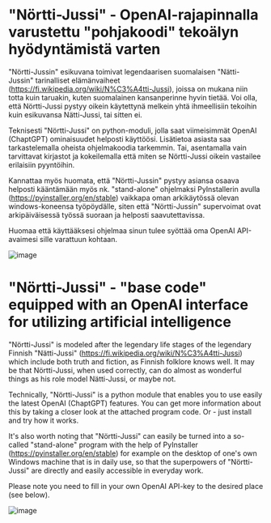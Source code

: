 # "Nörtti-Jussi" - OpenAI-rajapinnalla varustettu "pohjakoodi" tekoälyn hyödyntämistä varten

"Nörtti-Jussin" esikuvana toimivat legendaarisen suomalaisen "Nätti-Jussin" tarinalliset elämänvaiheet (https://fi.wikipedia.org/wiki/N%C3%A4tti-Jussi), joissa on mukana niin totta kuin taruakin, kuten suomalainen kansanperinne hyvin tietää. Voi olla, että Nörtti-Jussi pystyy oikein käytettynä melkein yhtä ihmeellisiin tekoihin kuin esikuvansa Nätti-Jussi, tai sitten ei. 

Teknisesti "Nörtti-Jussi" on python-moduli, jolla saat viimeisimmät OpenAI (ChaptGPT) ominaisuudet helposti käyttöösi. Lisätietoa asiasta saa tarkastelemalla oheista ohjelmakoodia tarkemmin. Tai, asentamalla vain tarvittavat kirjastot ja kokeilemalla että miten se Nörtti-Jussi oikein vastailee erilaisiin pyyntöihin. 

Kannattaa myös huomata, että "Nörtti-Jussin" pystyy asiansa osaava helposti kääntämään myös nk. "stand-alone" ohjelmaksi PyInstallerin avulla (https://pyinstaller.org/en/stable) vaikkapa oman arkikäytössä olevan windows-koneensa työpöydälle, siten että "Nörtti-Jussin" supervoimat ovat arkipäiväisessä työssä suoraan ja helposti saavutettavissa.  

Huomaa että käyttääksesi ohjelmaa sinun tulee syöttää oma OpenAI API-avaimesi sille varattuun kohtaan.

![image](https://user-images.githubusercontent.com/70188307/221369244-32511cf1-51a7-47c8-b42d-185246a4f5c0.png)



# "Nörtti-Jussi" - "base code" equipped with an OpenAI interface for utilizing artificial intelligence

"Nörtti-Jussi" is modeled after the legendary life stages of the legendary Finnish "Nätti-Jussi" (https://fi.wikipedia.org/wiki/N%C3%A4tti-Jussi) which include both truth and fiction, as Finnish folklore knows well. It may be that Nörtti-Jussi, when used correctly, can do almost as wonderful things as his role model Nätti-Jussi, or maybe not.

Technically, "Nörtti-Jussi" is a python module that enables you to use easily the latest OpenAI (ChaptGPT) features. You can get more information about this by taking a closer look at the attached program code. Or - just install and try how it works. 

It's also worth noting that "Nörtti-Jussi" can easily be turned into a so-called "stand-alone" program with the help of PyInstaller (https://pyinstaller.org/en/stable) for example on the desktop of one's own Windows machine that is in daily use, so that the superpowers of "Nörtti-Jussi" are directly and easily accessible in everyday work.

Please note you need to fill in your own OpenAI API-key to the desired place (see below). 

![image](https://user-images.githubusercontent.com/70188307/221369429-f2909258-721c-496f-9e75-2ba2aeaf7250.png)



